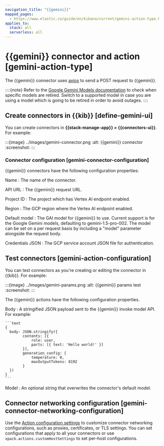 ```yaml
---
navigation_title: "{{gemini}}"
mapped_pages:
  - https://www.elastic.co/guide/en/kibana/current/gemini-action-type.html
applies_to:
  stack: all
  serverless: all
---
```


# {{gemini}} connector and action [gemini-action-type]

The {{gemini}} connector uses [axios](https://github.com/axios/axios) to send a POST request to {{gemini}}.

::::{note}
Refer to the [Google Gemini Models documentation](https://cloud.google.com/vertex-ai/generative-ai/docs/learn/model-versions#legacy-stable) to check when specific models are retired.
Switch to a supported model in case you are using a model which is going to be retired in order to avoid outages.
::::


## Create connectors in {{kib}} [define-gemini-ui]

You can create connectors in **{{stack-manage-app}} > {{connectors-ui}}**.  For example:

:::{image} ../images/gemini-connector.png
:alt: {{gemini}} connector
:screenshot:
:::

### Connector configuration [gemini-connector-configuration]

{{gemini}} connectors have the following configuration properties:

Name
:   The name of the connector.

API URL
:   The {{gemini}} request URL.

Project ID
:   The project which has Vertex AI endpoint enabled.

Region
:   The GCP region where the Vertex AI endpoint enabled.

Default model
:   The GAI model for {{gemini}} to use. Current support is for the Google Gemini models, defaulting to gemini-1.5-pro-002. The model can be set on a per request basis by including a "model" parameter alongside the request body.

Credentials JSON
:   The GCP service account JSON file for authentication.

## Test connectors [gemini-action-configuration]

You can test connectors as you're creating or editing the connector in {{kib}}. For example:

:::{image} ../images/gemini-params.png
:alt: {{gemini}} params test
:screenshot:
:::

The {{gemini}} actions have the following configuration properties.

Body
:   A stringified JSON payload sent to the {{gemini}} invoke model API. For example:

    ```text
    {
      body: JSON.stringify({
            contents: [{
                role: user,
                parts: [{ text: 'Hello world!' }]
            }],
            generation_config: {
                temperature: 0,
                maxOutputTokens: 8192
            }
      })
    }
    ```

Model
:   An optional string that overwrites the connector's default model.

## Connector networking configuration [gemini-connector-networking-configuration]

Use the [Action configuration settings](/reference/configuration-reference/alerting-settings.md#action-settings) to customize connector networking configurations, such as proxies, certificates, or TLS settings. You can set configurations that apply to all your connectors or use `xpack.actions.customHostSettings` to set per-host configurations.
